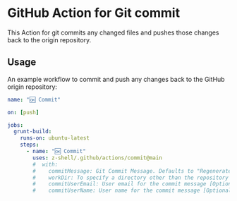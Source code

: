 # GitHub Action for Git commit

This Action for git commits any changed files and pushes those changes back to the origin repository.

## Usage

An example workflow to commit and push any changes back to the GitHub origin repository:

```YAML
name: "🆗 Commit"

on: [push]

jobs:
  grunt-build:
    runs-on: ubuntu-latest
    steps:
      - name: "🆗 Commit"
        uses: z-shell/.github/actions/commit@main
        #  with:
        #    commitMessage: Git Commit Message. Defaults to "Regenerate build artifacts." [Optional]
        #    workDir: To specify a directory other than the repository root to check for changed files [Optional]
        #    commitUserEmail: User email for the commit message [Optional]
        #    commitUserName: User name for the commit message [Optional]
```
